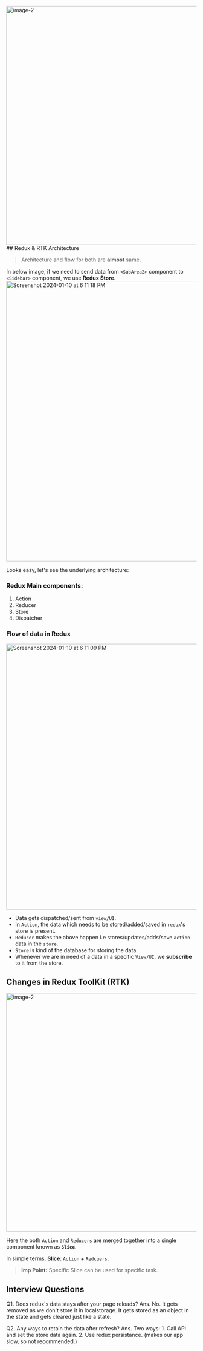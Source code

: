 <img width="631" alt="image-2" src="https://github.com/its-id/nextjs-with-rtk/assets/60315832/f7951a7c-5ef1-4fa0-bb35-bc17224b6270">## Redux & RTK Architecture

> Architecture and flow for both are **almost** same.

In below image, if we need to send data from `<SubArea2>` component to `<Sidebar>` component, we use **Redux Store**.
<img width="741" alt="Screenshot 2024-01-10 at 6 11 18 PM" src="https://github.com/its-id/nextjs-with-rtk/assets/60315832/1ce7d067-210a-4552-ae05-264f8ee0620a">

Looks easy, let's see the underlying architecture:

### Redux Main components:
1. Action
2. Reducer
3. Store
4. Dispatcher

### Flow of data in Redux 
<img width="702" alt="Screenshot 2024-01-10 at 6 11 09 PM" src="https://github.com/its-id/nextjs-with-rtk/assets/60315832/af438a91-95d7-4776-896c-b7d7a2d0c02b">


- Data gets dispatched/sent from `view/UI`.
- In `Action`, the data which needs to be stored/added/saved in `redux`'s store is present.
- `Reducer` makes the above happen i.e stores/updates/adds/save `action` data in the `store`.  
- `Store` is kind of the database for storing the data.
- Whenever we are in need of a data in a specific `View/UI`, we **subscribe** to it from the store.


## Changes in Redux ToolKit (RTK)
<img width="631" alt="image-2" src="https://github.com/its-id/nextjs-with-rtk/assets/60315832/cec0dce5-d5c5-4001-94b7-5bee2e40d4d5">

Here the both `Action` and `Reducers` are merged together into a single component known as **`Slice`**.

In simple terms,
**Slice**: `Action` + `Redcuers`.

> **Imp Point:** Specific Slice can be used for specific task.



## Interview Questions
Q1. Does redux's data stays after your page reloads?
Ans. No. It gets removed as we don't store it in localstorage. It gets stored as an object in the state and gets cleared just like a state.

Q2. Any ways to retain the data after refresh?
Ans. Two ways:
     1. Call API and set the store data again.
     2. Use redux persistance. (makes our app slow, so not recommended.)

